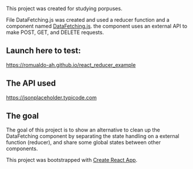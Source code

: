 This project was created for studying porpuses.

File DataFetching.js was created and used a reducer function and a component named <a href="">DataFetching.js</a>. 
the component uses an external API to make POST, GET, and DELETE requests.

## Launch here to test:
<a href="https://romualdo-ah.github.io/react_reducer_example">https://romualdo-ah.github.io/react_reducer_example</a>

## The API used

<a href="https://jsonplaceholder.typicode.com/guide/" target="_blank">https://jsonplaceholder.typicode.com</a> 

## The goal

The goal of this project is to show an alternative to clean up the DataFetching component by separating the state handling on a external function (reducer), and share some global states between other components.



This project was bootstrapped with [Create React App](https://github.com/facebook/create-react-app).

